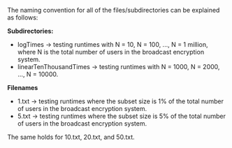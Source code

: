 The naming convention for all of the files/subdirectories can be explained as follows:

**Subdirectories:**

* logTimes -> testing runtimes with N = 10, N = 100, ..., N = 1 million, where N is the total number of users in the broadcast encryption system.
* linearTenThousandTimes -> testing runtimes with N = 1000, N = 2000, ..., N = 10000.

**Filenames**
* 1.txt -> testing runtimes where the subset size is 1% of the total number of users in the broadcast encryption system.
* 5.txt -> testing runtimes where the subset size is 5% of the total number of users in the broadcast encryption system.

The same holds for 10.txt, 20.txt, and 50.txt.
